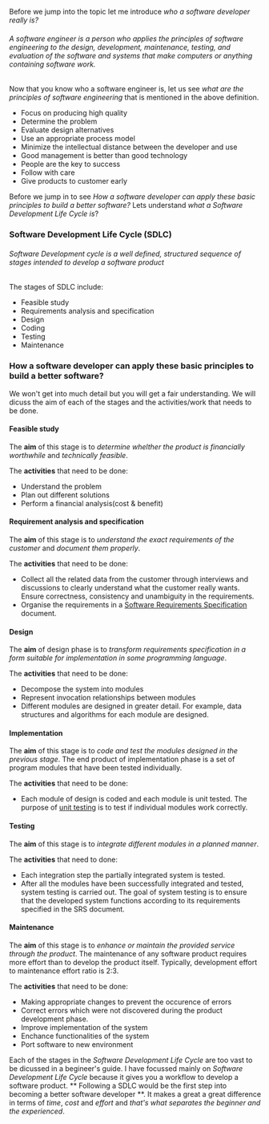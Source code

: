 Before we jump into the topic let me introduce _who a software developer really is?_

###### A software engineer is a person who applies the principles of software engineering to the design, development, maintenance, testing, and evaluation of the software and systems that make computers or anything containing software work.

Now that you know who a software engineer is, let us see _what are the principles of software engineering_ that is mentioned in the above definition.

* Focus on producing high quality
* Determine the problem
* Evaluate design alternatives
* Use an appropriate process model
* Minimize the intellectual distance between the developer and use
* Good management is better than good technology
* People are the key to success
* Follow with care
* Give products to customer early

Before we jump in to see _How a software developer can apply these basic principles to build a better software?_ Lets understand _what a Software Development Life Cycle is_?

### Software Development Life Cycle (SDLC)

###### Software Development cycle is a well defined, structured sequence of stages intended to develop a software product

The stages of SDLC include:

* Feasible study
* Requirements analysis and specification
* Design
* Coding
* Testing
* Maintenance

### How a software developer can apply these basic principles to build a better software?

We won't get into much detail but you will get a fair understanding. We will dicuss the aim of each of the stages and the activities/work that needs to be done.

#### **Feasible study**

The **aim** of this stage is to _determine whelther the product is financially worthwhile_ and _technically feasible_.

The **activities** that need to be done:
* Understand the problem
* Plan out different solutions
* Perform a financial analysis(cost & benefit)

#### **Requirement analysis and specification**

The **aim** of this stage is to _understand the exact requirements of the customer_ and _document them properly_.

The **activities** that need to be done:

* Collect all the related data from the customer through interviews and discussions to clearly understand what the customer really wants. Ensure correctness, consistency and unambiguity in the requirements.
* Organise the requirements in a [Software Requirements Specification](https://en.wikipedia.org/wiki/Software_requirements_specification) document.

#### **Design**

The **aim** of design phase is to _transform requirements specification in a form suitable for implementation in some programming language_.

The **activities** that need to be done:

* Decompose the system into modules
* Represent invocation relationships between modules
* Different modules are designed in greater detail. For example, data structures and algorithms for each module are designed.

#### **Implementation**

The **aim** of this stage is to _code and test the modules designed in the previous stage_. The end product of implementation phase is a set of program modules that have been tested individually.

The **activities** that need to be done:

* Each module of design is coded and each module is unit tested. The purpose of [unit testing](https://en.wikipedia.org/wiki/Unit_testing) is to test if individual modules work correctly.

#### **Testing**

The **aim** of this stage is to _integrate different modules in a planned manner_. 

The **activities** that need to done:

* Each integration step the partially integrated system is tested.
* After all the modules have been successfully integrated and tested, system testing is carried out. The goal of system testing is to ensure that the developed system functions according to its requirements specified in the SRS document.

#### **Maintenance**

The **aim** of this stage is to _enhance or maintain the provided service through the product_.
The maintenance of any software product requires more effort than to develop the product itself. Typically, development effort to maintenance effort ratio is 2:3.

The **activities** that need to be done:
* Making appropriate changes to prevent the occurence of errors
* Correct errors which were not discovered during the product development phase.
* Improve implementation of the system
* Enchance functionalities of the system
* Port software to new environment

Each of the stages in the _Software Development Life Cycle_ are too vast to be dicussed in a begineer's guide. I have focussed mainly on _Software Development Life Cycle_ because it gives you a workflow to develop a software product. ** Following a SDLC would be the first step into becoming a better software developer **. It makes a great a great difference in terms of *time*, *cost* and *effort* and _that's what separates the beginner and the experienced_.